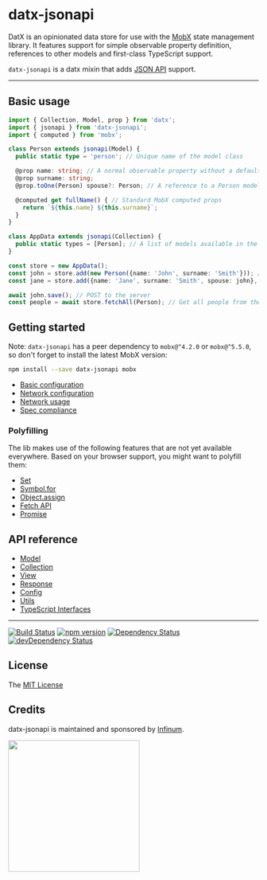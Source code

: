 # datx-jsonapi

DatX is an opinionated data store for use with the [MobX](https://mobx.js.org/) state management library. It features support for simple observable property definition, references to other models and first-class TypeScript support.

`datx-jsonapi` is a datx mixin that adds [JSON API](https://jsonapi.org/) support.

***

## Basic usage

```typescript
import { Collection, Model, prop } from 'datx';
import { jsonapi } from 'datx-jsonapi';
import { computed } from 'mobx';

class Person extends jsonapi(Model) {
  public static type = 'person'; // Unique name of the model class

  @prop name: string; // A normal observable property without a default value
  @prop surname: string;
  @prop.toOne(Person) spouse?: Person; // A reference to a Person model

  @computed get fullName() { // Standard MobX computed props
    return `${this.name} ${this.surname}`;
  }
}

class AppData extends jsonapi(Collection) {
  public static types = [Person]; // A list of models available in the collection
}

const store = new AppData();
const john = store.add(new Person({name: 'John', surname: 'Smith'})); // Add a model instance to the store
const jane = store.add({name: 'Jane', surname: 'Smith', spouse: john}, Person); // Add a model to the store

await john.save(); // POST to the server
const people = await store.fetchAll(Person); // Get all people from the server
```

## Getting started

Note: `datx-jsonapi` has a peer dependency to `mobx@^4.2.0` or `mobx@^5.5.0`, so don't forget to install the latest MobX version:

```bash
npm install --save datx-jsonapi mobx
```

  * [Basic configuration](https://github.com/infinum/datx/wiki/Basic-configuration)
  * [Network configuration](https://github.com/infinum/datx/wiki/Network-configuration)
  * [Network usage](https://github.com/infinum/datx/wiki/Network-usage)
  * [Spec compliance](https://github.com/infinum/datx/wiki/Spec-compliance)

### Polyfilling

The lib makes use of the following features that are not yet available everywhere. Based on your browser support, you might want to polyfill them:

* [Set](https://developer.mozilla.org/en-US/docs/Web/JavaScript/Reference/Global_Objects/Set)
* [Symbol.for](https://developer.mozilla.org/en-US/docs/Web/JavaScript/Reference/Global_Objects/Symbol)
* [Object.assign](https://developer.mozilla.org/en-US/docs/Web/JavaScript/Reference/Global_Objects/Object/assign)
* [Fetch API](https://developer.mozilla.org/en-US/docs/Web/API/Fetch_API)
* [Promise](https://developer.mozilla.org/en-US/docs/Web/JavaScript/Reference/Global_Objects/Promise)

## API reference
  
  * [Model](https://github.com/infinum/datx/wiki/JSONAPI-Model)
  * [Collection](https://github.com/infinum/datx/wiki/JSONAPI-Collection)
  * [View](https://github.com/infinum/datx/wiki/JSONAPI-View)
  * [Response](https://github.com/infinum/datx/wiki/JSONAPI-Response)
  * [Config](https://github.com/infinum/datx/wiki/JSONAPI-Config)
  * [Utils](https://github.com/infinum/datx/wiki/JSONAPI-Utils)
  * [TypeScript Interfaces](https://github.com/infinum/datx/wiki/JSONAPI-Interfaces)

***

[![Build Status](https://travis-ci.org/infinum/datx.svg?branch=master)](https://travis-ci.org/infinum/datx)
[![npm version](https://badge.fury.io/js/datx-jsonapi.svg)](https://badge.fury.io/js/datx-jsonapi)
[![Dependency Status](https://david-dm.org/infinum/datx.svg?path=packages/datx-jsonapi)](https://david-dm.org/infinum/datx?path=packages/datx-jsonapi)
[![devDependency Status](https://david-dm.org/infinum/datx/dev-status.svg?path=packages/datx-jsonapi)](https://david-dm.org/infinum/datx?path=packages/datx-jsonapi#info=devDependencies)

## License

The [MIT License](LICENSE)

## Credits

datx-jsonapi is maintained and sponsored by
[Infinum](https://www.infinum.co).

<img src="https://infinum.co/infinum.png" width="264">
